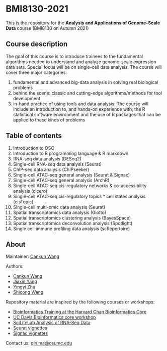 # BMI8130-2021

This is the repository for the **Analysis and Applications of Genome-Scale Data** course  (BMI8130 on Autumn 2021)

## Course description

The goal of this course is to introduce trainees to the fundamental algorithms needed to understand and analyze genome-scale expression data sets. Special focus will be on single-cell data analysis. The course will cover three major categories: 

1. fundamental and advanced big-data analysis in solving real biological problems
2. behind the scene: classic and cutting-edge algorithms/methods for tool development
3. in-hand practice of using tools and data analysis. The course will include an introduction to, and hands-on experience with, the R statistical software environment and the use of R packages that can be applied to these kinds of problems

## Table of contents

1. Introduction to OSC
2. Introduction to R programming language & R markdown
3. RNA-seq data analysis (DESeq2)
4. Single-cell RNA-seq data analysis (Seurat)
5. ChIP-seq data analysis (ChIPseeker)
6. Single-cell ATAC-seq general analysis (Seurat & Signac)
7. Single-cell ATAC-seq general analysis (ArchR)
8. Single-cell ATAC-seq cis-regulatory networks & co-accessibility analysis (cicero)
9. Single-cell ATAC-seq cis-regulatory topics * cell states analysis (cisTopic)
10. Single-cell multi-omic data analysis (Seurat)
11. Spatial transcriptomics data analysis (Giotto)
12. Spatial transcriptomics clustering analysis (BayesSpace)
13. Spatial transcriptomics deconvolution analysis (Spotlight)
14. Single cell immune profiling data analysis (scRepertoire)

## About

Maintainer: [Cankun Wang](https://github.com/Wang-Cankun)

Authors: 
- [Cankun Wang](https://github.com/Wang-Cankun)
- [Jiaxin Yang](https://github.com/Jiaxin-yyjx)
- [Yingyi Zhu](https://github.com/mandyyyyi22)
- [Shicong Wang](https://github.com/Alex1516612806)

Repository material are inspired by the following courses or workshops:

- [Bioinformatics Training at the Harvard Chan Bioinformatics Core](https://hbctraining.github.io/main/) 
- [UC Davis Bioinformatics core workshop](https://ucdavis-bioinformatics-training.github.io/) 
- [SciLifeLab Analysis of RNA-Seq Data](https://nbisweden.github.io/workshop-RNAseq/2011/index.html) 
- [Seurat vignettes](https://satijalab.org/seurat/)
- [Signac vignettes](https://satijalab.org/signac/)
  
Contact us: qin.ma@osumc.edu